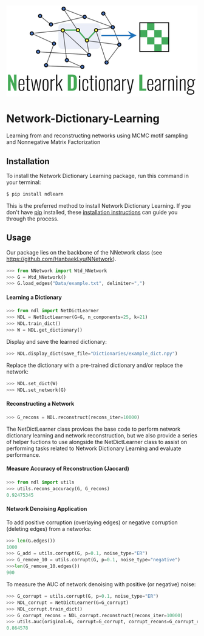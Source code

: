 <p align="center">
<img width="600" src="https://github.com/jvendrow/Network-Dictionary-Learning/blob/master/NDL_logo.png" alt="logo">
</p>


# Network-Dictionary-Learning
Learning from and reconstructing networks using MCMC motif sampling and Nonnegative Matrix Factorization

## Installation

To install the Network Dictionary Learning package, run this command in your terminal:

```bash
$ pip install ndlearn
```

This is the preferred method to install Network Dictionary Learning. If you don't have [pip](https://pip.pypa.io) installed, these [installation instructions](http://docs.python-guide.org/en/latest/starting/installation/) can guide you through the process.

## Usage

Our package lies on the backbone of the NNetwork class (see https://github.com/HanbaekLyu/NNetwork). 

```python
>>> from NNetwork import Wtd_NNetwork
>>> G = Wtd_NNetwork()
>>> G.load_edges("Data/example.txt", delimiter=",")
```
#### Learning a Dictionary

```python
>>> from ndl import NetDictLearner
>>> NDL = NetDictLearner(G=G, n_components=25, k=21)
>>> NDL.train_dict()
>>> W = NDL.get_dictionary()
```

Display and save the learned dictionary:
```python
>>> NDL.display_dict(save_file="Dictionaries/example_dict.npy")
```

Replace the dictionary with a pre-trained dictionary and/or replace the network:
```python
>>> NDL.set_dict(W)
>>> NDL.set_network(G)
```
#### Reconstructing a Network

```python
>>> G_recons = NDL.reconstruct(recons_iter=10000)
```


The NetDictLearner class provices the base code to perform network dictionary learning and network reconstruction, but we also provide a series of helper fuctions to use alongside the NetDictLearner class to assist on performing tasks related to Network Dictionary Learning and evaluate performance. 

#### Measure Accuracy of Reconstruction (Jaccard)

```python
>>> from ndl import utils
>>> utils.recons_accuracy(G, G_recons)
0.92475345
```

#### Network Denoising Application

To add positive corruption (overlaying edges) or negative corruption (deleting edges) from a networks:
```python
>>> len(G.edges())
1000
>>> G_add = utils.corrupt(G, p=0.1, noise_type="ER")
>>> G_remove_10 = utils.corrupt(G, p=0.1, noise_type="negative")
>>>len(G_remove_10.edges())
900
```

To measure the AUC of network denoising with positive (or negative) noise:
```python
>>> G_corrupt = utils.corrupt(G, p=0.1, noise_type="ER")
>>> NDL_corrupt = NetDictLearner(G=G_corrupt)
>>> NDL_corrupt.train_dict()
>>> G_corrupt_recons = NDL_corrupt.reconstruct(recons_iter=10000)
>>> utils.auc(original=G, corrupt=G_corrupt, corrupt_recons=G_corrupt_recons, type="positive")
0.864578
```



